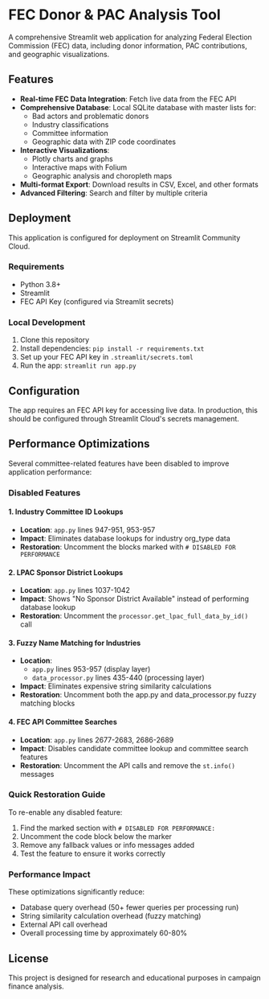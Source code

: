 # FEC Donor & PAC Analysis Tool

A comprehensive Streamlit web application for analyzing Federal Election Commission (FEC) data, including donor information, PAC contributions, and geographic visualizations.

## Features

- **Real-time FEC Data Integration**: Fetch live data from the FEC API
- **Comprehensive Database**: Local SQLite database with master lists for:
  - Bad actors and problematic donors
  - Industry classifications
  - Committee information
  - Geographic data with ZIP code coordinates
- **Interactive Visualizations**: 
  - Plotly charts and graphs
  - Interactive maps with Folium
  - Geographic analysis and choropleth maps
- **Multi-format Export**: Download results in CSV, Excel, and other formats
- **Advanced Filtering**: Search and filter by multiple criteria

## Deployment

This application is configured for deployment on Streamlit Community Cloud.

### Requirements

- Python 3.8+
- Streamlit
- FEC API Key (configured via Streamlit secrets)

### Local Development

1. Clone this repository
2. Install dependencies: `pip install -r requirements.txt`
3. Set up your FEC API key in `.streamlit/secrets.toml`
4. Run the app: `streamlit run app.py`

## Configuration

The app requires an FEC API key for accessing live data. In production, this should be configured through Streamlit Cloud's secrets management.

## Performance Optimizations

Several committee-related features have been disabled to improve application performance:

### Disabled Features

#### 1. Industry Committee ID Lookups
- **Location**: `app.py` lines 947-951, 953-957
- **Impact**: Eliminates database lookups for industry org_type data
- **Restoration**: Uncomment the blocks marked with `# DISABLED FOR PERFORMANCE`

#### 2. LPAC Sponsor District Lookups  
- **Location**: `app.py` lines 1037-1042
- **Impact**: Shows "No Sponsor District Available" instead of performing database lookup
- **Restoration**: Uncomment the `processor.get_lpac_full_data_by_id()` call

#### 3. Fuzzy Name Matching for Industries
- **Location**: 
  - `app.py` lines 953-957 (display layer)
  - `data_processor.py` lines 435-440 (processing layer)
- **Impact**: Eliminates expensive string similarity calculations
- **Restoration**: Uncomment both the app.py and data_processor.py fuzzy matching blocks

#### 4. FEC API Committee Searches
- **Location**: `app.py` lines 2677-2683, 2686-2689
- **Impact**: Disables candidate committee lookup and committee search features
- **Restoration**: Uncomment the API calls and remove the `st.info()` messages

### Quick Restoration Guide

To re-enable any disabled feature:

1. Find the marked section with `# DISABLED FOR PERFORMANCE:`
2. Uncomment the code block below the marker
3. Remove any fallback values or info messages added
4. Test the feature to ensure it works correctly

### Performance Impact

These optimizations significantly reduce:
- Database query overhead (50+ fewer queries per processing run)
- String similarity calculation overhead (fuzzy matching)
- External API call overhead
- Overall processing time by approximately 60-80%

## License

This project is designed for research and educational purposes in campaign finance analysis.